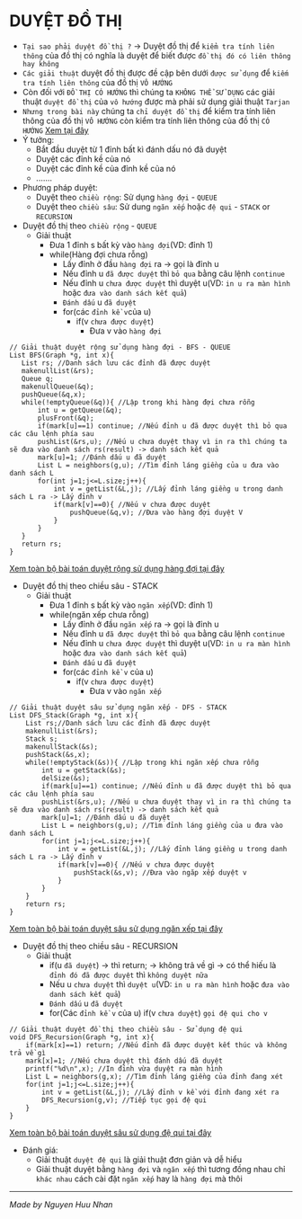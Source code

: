 # DUYỆT ĐỒ THỊ 
+ `Tại sao phải duyệt đồ thị ?` -> Duyệt đồ thị để `kiểm tra tính liên thông` của đồ thị có nghĩa là duyệt để biết được `đồ thị đó có liên thông hay không`
+ `Các giải thuật` duyệt đồ thị được đề cập bên dưới `được sử dụng` để `kiếm tra tính liên thông` của đồ thị `VÔ HƯỚNG`
+ Còn đối với `ĐỒ THỊ CÓ HƯỚNG` thì chúng ta `KHÔNG THỂ SỬ DỤNG` các giải thuật `duyệt đồ thị` của `vô hướng` được mà phải sử dụng giải thuật `Tarjan`
+ `Nhưng trong bài này` chúng ta `chỉ duyệt đồ thị` để kiểm tra tính liên thông của đồ thị `VÔ HƯỚNG` còn kiểm tra tính liên thông của đồ thị `CÓ HƯỚNG` [Xem tại đây](nhan.com)
+ Ý tưởng:
    + Bắt đầu duyệt từ 1 đỉnh bất kì đánh dấu nó đã duyệt
    + Duyệt các đỉnh kề của nó
    + Duyệt các đỉnh kề của đỉnh kề của nó
    + .......
+ Phương pháp duyệt:
    + Duyệt theo `chiều rộng`: Sử dụng `hàng đợi` -  `QUEUE`
    + Duyệt theo `chiều sâu`: Sử dung `ngăn xếp` hoặc `đệ qui` - `STACK` or `RECURSION`
+ Duyệt đồ thị theo `chiều rộng` - `QUEUE`
    + Giải thuật
        + Đưa 1 đỉnh s bất kỳ vào `hàng đợi`(VD: đỉnh 1)
        + while(Hàng đợi chưa rỗng)
            + Lấy đỉnh ở đầu `hàng đợi` ra -> gọi là đỉnh u
            + Nếu đỉnh u `đã được duyệt` thì `bỏ qua` bằng câu lệnh `continue`
            + Nếu đỉnh u `chưa được duyệt` thì duyệt u(VD: `in u ra màn hình` hoặc `đưa vào danh sách kết quả`)
            + `Đánh dấu` u `đã duyệt`
            + for(các `đỉnh kề v`của u)
                + if(v `chưa được duyệt`)
                    + Đưa v vào `hàng đợi`
 ```
 // Giải thuật duyệt rộng sử dụng hàng đợi - BFS - QUEUE
List BFS(Graph *g, int x){
    List rs; //Danh sách lưu các đỉnh đã được duyệt
    makenullList(&rs);
    Queue q; 
    makenullQueue(&q);
    pushQueue(&q,x);
    while(!emptyQueue(&q)){ //Lập trong khi hàng đợi chưa rỗng
        int u = getQueue(&q);
        plusFront(&q);
        if(mark[u]==1) continue; //Nếu đỉnh u đã được duyệt thì bỏ qua các câu lệnh phía sau
        pushList(&rs,u); //Nếu u chưa duyệt thay vì in ra thì chúng ta sẽ đưa vào danh sách rs(result) -> danh sách kết quả
        mark[u]=1; //Đánh dấu u đã duyệt 
        List L = neighbors(g,u); //Tìm đỉnh láng giềng của u đưa vào danh sách L
        for(int j=1;j<=L.size;j++){
            int v = getList(&L,j); //Lấy đỉnh láng giềng u trong danh sách L ra -> Lấy đỉnh v
            if(mark[v]==0){ //Nếu v chưa được duyệt
                pushQueue(&q,v); //Đưa vào hàng đợi duyệt V
            }
        }
    }
    return rs;
}
 ```
 [Xem toàn bộ bài toán duyệt rộng sử dụng hàng đợi tại đây](https://github.com/NguyenHuuNhan1912/Ly_Thuyet_Do_Thi/blob/main/Thuc_Hanh/Buoi_2/BT_1.1.c)
+ Duyệt đồ thị theo chiều sâu - STACK
    + Giải thuật
        + Đưa 1 đỉnh s bất kỳ vào `ngăn xếp`(VD: đỉnh 1)
        + while(ngăn xếp chưa rỗng)
            + Lấy đỉnh ở đầu `ngăn xếp` ra -> gọi là đỉnh u
            + Nếu đỉnh u `đã được duyệt` thì `bỏ qua` bằng câu lệnh `continue`
            + Nếu đỉnh u `chưa được duyệt` thì duyệt u(VD: `in u ra màn hình` hoặc `đưa vào danh sách kết quả`)
            + `Đánh dấu` u `đã duyệt`
            + for(các `đỉnh kề v` của u)
                + if(v `chưa được duyệt`)
                    + Đưa v vào `ngăn xếp`
```
// Giải thuật duyệt sâu sử dụng ngăn xếp - DFS - STACK
List DFS_Stack(Graph *g, int x){
    List rs;//Danh sách lưu các đỉnh đã được duyệt
    makenullList(&rs);
    Stack s;
    makenullStack(&s);
    pushStack(&s,x);
    while(!emptyStack(&s)){ //Lập trong khi ngăn xếp chưa rỗng
        int u = getStack(&s);
        delSize(&s);
        if(mark[u]==1) continue; //Nếu đỉnh u đã được duyệt thì bỏ qua các câu lệnh phía sau
        pushList(&rs,u); //Nếu u chưa duyệt thay vì in ra thì chúng ta sẽ đưa vào danh sách rs(result) -> danh sách kết quả
        mark[u]=1; //Đánh dấu u đã duyệt
        List L = neighbors(g,u); //Tìm đỉnh láng giềng của u đưa vào danh sách L
        for(int j=1;j<=L.size;j++){
            int v = getList(&L,j); //Lấy đỉnh láng giềng u trong danh sách L ra -> Lấy đỉnh v
            if(mark[v]==0){ //Nếu v chưa được duyệt
                pushStack(&s,v); //Đưa vào ngăp xếp duyệt v
            }
        }
    }
    return rs;
}
```
 [Xem toàn bộ bài toán duyệt sâu sử dụng ngăn xếp tại đây](https://github.com/NguyenHuuNhan1912/Ly_Thuyet_Do_Thi/blob/main/Thuc_Hanh/Buoi_2/BT_1.3.c)
+ Duyệt đồ thị theo chiều sâu - RECURSION
    + Giải thuật
        + if(u `đã duyệt`) -> thì return; -> không trả về gì -> có thể hiếu là `đỉnh đó đã được duyệt` thì `không duyệt nữa`
        + Nếu u `chưa duyệt` thì `duyệt u`(VD: `in u ra màn hình` hoặc `đưa vào danh sách kết quả`)
        + `Đánh dấu` u `đã duyệt`
        + for(Các `đỉnh kề v` của u)
            if(v `chưa duyệt`)
                `gọi đệ qui cho v`
```
// Giải thuật duyệt đồ thị theo chiều sâu - Sử dụng đệ qui
void DFS_Recursion(Graph *g, int x){
    if(mark[x]==1) return; //Nếu đỉnh đã được duyệt kết thúc và không trả về gì
    mark[x]=1; //Nếu chưa duyệt thì đánh dấu đã duyệt
    printf("%d\n",x); //In đỉnh vừa duyệt ra màn hình
    List L = neighbors(g,x); //Tìm đỉnh láng giềng của đỉnh đang xét
    for(int j=1;j<=L.size;j++){
        int v = getList(&L,j); //Lấy đỉnh v kề với đỉnh đang xét ra 
        DFS_Recursion(g,v); //Tiếp tục gọi đệ qui
    }
}
```
[Xem toàn bộ bài toán duyệt sâu sử dụng đệ qui tại đây](https://github.com/NguyenHuuNhan1912/Ly_Thuyet_Do_Thi/blob/main/Thuc_Hanh/Buoi_2/BT_1.2.c)
+ Đánh giá: 
    + Giải thuật `duyệt đệ qui` là giải thuật đơn giản và dễ hiểu
    + Giải thuật duyệt bằng `hàng đợi` và `ngăn xếp` thì tương đồng nhau chỉ `khác nhau` cách cài đặt `ngăn xếp` hay là `hàng đợi` mà thôi

<hr>

*Made by Nguyen Huu Nhan*
